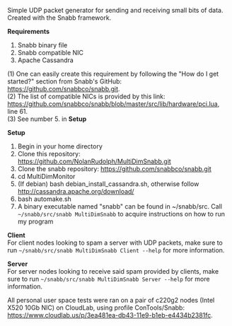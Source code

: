 Simple UDP packet generator for sending and receiving small bits of data. Created with the Snabb framework.

**Requirements** 
1. Snabb binary file 
2. Snabb compatible NIC
3. Apache Cassandra

(1) One can easily create this requirement by following the "How do I get started?" section from Snabb's GitHub: https://github.com/snabbco/snabb.git.  
(2) The list of compatible NICs is provided by this link: https://github.com/snabbco/snabb/blob/master/src/lib/hardware/pci.lua, line 61.  
(3) See number 5. in **Setup**  

**Setup**
1. Begin in your home directory 
2. Clone this repository: https://github.com/NolanRudolph/MultiDimSnabb.git
3. Clone the snabb repository: https://github.com/snabbco/snabb.git
4. cd MultiDimMonitor
5. (If debian) bash debian_install_cassandra.sh, otherwise follow http://cassandra.apache.org/download/
6. bash automake.sh
7. A binary executable named "snabb" can be found in ~/snabb/src. Call ```~/snabb/src/snabb MultiDimSnabb``` to acquire instructions on how to run my program

**Client**  
For client nodes looking to spam a server with UDP packets, make sure to run ```~/snabb/src/snabb MultiDimSnabb Client --help``` for more information.

**Server**  
For server nodes looking to receive said spam provided by clients, make sure to run ```~/snabb/src/snabb MultiDimSnabb Server --help``` for more information.

All personal user space tests were ran on a pair of c220g2 nodes (Intel X520 10Gb NIC) on CloudLab, using profile ConTools/Snabb: https://www.cloudlab.us/p/3ea481ea-db43-11e9-b1eb-e4434b2381fc.
